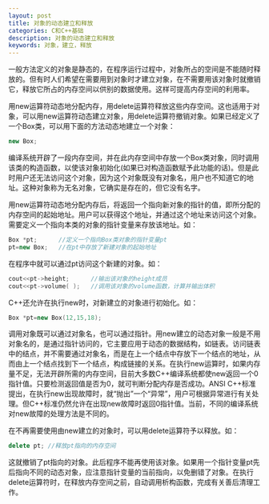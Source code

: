 ```yaml
---
layout: post
title: 对象的动态建立和释放
categories: C和C++基础
description: 对象的动态建立和释放
keywords: 对象，建立，释放
---
```


一般方法定义的对象是静态的，在程序运行过程中，对象所占的空间是不能随时释放的。但有时人们希望在需要用到对象时才建立对象，在不需要用该对象时就撤销它，释放它所占的内存空间以供别的数据使用。这样可提高内存空间的利用率。

用new运算符动态地分配内存，用delete运算符释放这些内存空间。这也适用于对象，可以用new运算符动态建立对象，用delete运算符撤销对象。如果已经定义了一个Box类，可以用下面的方法动态地建立一个对象：

```cpp
new Box;
```

编译系统开辟了一段内存空间，并在此内存空间中存放一个Box类对象，同时调用该类的构造函数，以使该对象初始化(如果已对构造函数赋予此功能的话)。但是此时用户还无法访问这个对象，因为这个对象既没有对象名，用户也不知道它的地址。这种对象称为无名对象，它确实是存在的，但它没有名字。

用new运算符动态地分配内存后，将返回一个指向新对象的指针的值，即所分配的内存空间的起始地址。用户可以获得这个地址，并通过这个地址来访问这个对象。需要定义一个指向本类的对象的指针变量来存放该地址。如：

```cpp
Box *pt;      //定义一个指向Box类对象的指针变量pt
pt=new Box;   //在pt中存放了新建对象的起始地址
```

在程序中就可以通过pt访问这个新建的对象。如：

```cpp
cout<<pt->height;      //输出该对象的height成员
cout<<pt->volume( );   //调用该对象的volume函数，计算并输出体积
```

C++还允许在执行new时，对新建立的对象进行初始化。如：

```cpp
Box *pt=new Box(12,15,18);
```

调用对象既可以通过对象名，也可以通过指针。用new建立的动态对象一般是不用对象名的，是通过指针访问的，它主要应用于动态的数据结构，如链表。访问链表中的结点，并不需要通过对象名，而是在上一个结点中存放下一个结点的地址，从而由上一个结点找到下一个结点，构成链接的关系。在执行new运算时，如果内存量不足，无法开辟所需的内存空间，目前大多数C++编译系统都使new返回一个0指针值。只要检测返回值是否为0，就可判断分配内存是否成功。ANSI C++标准提出，在执行new出现故障时，就“抛出”一个“异常”，用户可根据异常进行有关处理。但C++标准仍然允许在出现new故障时返回0指针值。当前，不同的编译系统对new故障的处理方法是不同的。

在不再需要使用由new建立的对象时，可以用delete运算符予以释放。如：

```cpp
delete pt; //释放pt指向的内存空间
```

这就撤销了pt指向的对象。此后程序不能再使用该对象。如果用一个指针变量pt先后指向不同的动态对象，应注意指针变量的当前指向，以免删错了对象。在执行delete运算符时，在释放内存空间之前，自动调用析构函数，完成有关善后清理工作。